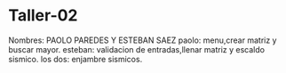 # Taller-02

Nombres: PAOLO PAREDES Y ESTEBAN SAEZ
paolo: menu,crear matriz y buscar mayor.
esteban: validacion de entradas,llenar matriz y escaldo sismico. 
los dos: enjambre sismicos.
